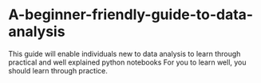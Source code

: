 # A-beginner-friendly-guide-to-data-analysis
This guide will enable individuals new to data analysis to learn through practical and well explained python notebooks 
For you to learn well, you should learn through practice. 
